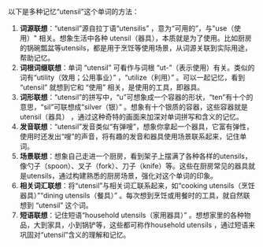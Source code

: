 以下是多种记忆“utensil”这个单词的方法：
1. **词源联想**：“utensil”源自拉丁语“utensilis” ，意为“可用的”，与"use（使用）" 相关。想象生活中各种 utensil（器具），本质就是为了使用。比如厨房的锅碗瓢盆等utensils，都是用于烹饪等使用场景，从词源关联到实际用途，帮助记忆。
2. **词根词缀联想**：单词 “utensil” 可看作与词根 “ut-”（表示使用）有关。类似的词有“utility（效用；公用事业）” ，“utilize（利用）” 。可以一起记忆，看到 “utensil” 就想到它和 “使用” 相关，是使用的工具，即器具。
3. **词形联想**：“utensil”的拼写中，“u”可想象成一个容器的形状，“ten”有十个的意思，“sil”可联想成“silver（银）” 。想象有十个银质的容器，这些容器就是utensil（器具） ，通过这种奇特的画面来加深对单词拼写和含义的记忆。
4. **发音联想**：“utensil”发音类似“有弹嗖”，想象你拿起一个器具，它富有弹性，使用时还发出“嗖”的声音，将有趣的发音和器具使用场景联系起来，记住单词。
5. **场景联想**：想象自己走进一个厨房，看到架子上摆满了各种各样的utensils，像勺子（spoon）、叉子（fork）、刀子（knife）等。这些在厨房常见的器具就是utensils，通过构建熟悉的厨房场景，强化对这个单词的印象。
6. **相关词汇联想**：将“utensil”与相关词汇联系起来，如“cooking utensils（烹饪器具）”“dining utensils（餐具）” 。每次想到烹饪或用餐时的工具，就自然联想到 “utensil” 这个词。
7. **短语联想**：记住短语“household utensils（家用器具）” 。想想家里的各种物品，大到家具，小到锅铲等，这些都可称作household utensils ，通过短语来巩固对“utensil”含义的理解和记忆。 